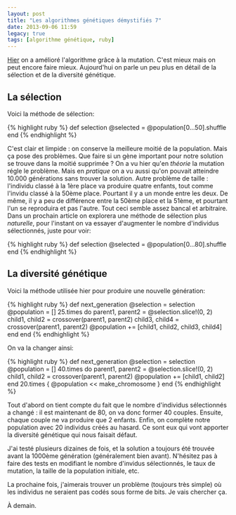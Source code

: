 ```yaml
---
layout: post
title: "Les algorithmes génétiques démystifiés 7"
date: 2013-09-06 11:59
legacy: true
tags: [algorithme génétique, ruby]
---
```




[Hier](http://lkdjiin.github.io/blog/2013/09/05/les-algorithmes-genetiques-demystifies-6/)
on a amélioré l'algorithme grâce à la mutation. C'est mieux mais on
peut encore faire mieux. Aujourd'hui on parle un peu plus en détail de
la sélection et de la diversité génétique.

<!-- more -->

La sélection
------------
Voici la méthode de sélection:

{% highlight ruby %}
def selection
  @selected = @population[0...50].shuffle
end
{% endhighlight %}

C'est clair et limpide : on conserve la meilleure moitié de la population.
Mais ça pose des problèmes. Que faire si un gène important pour notre
solution se trouve dans la moitié supprimée ? On a vu hier qu'en *théorie*
la mutation régle le problème. Mais en *pratique* on a vu aussi qu'on pouvait
atteindre 10.000 générations sans trouver la solution. Autre problème de
taille : l'individu classé à la 1ère place va produire quatre enfants,
tout comme l'invidu classé à la 50ème place. Pourtant il y a un monde entre
les deux. De même, il y a peu de différence entre la 50ème place et la
51ème, et pourtant l'un se reproduira et pas l'autre. Tout ceci semble assez
bancal et arbitraire. Dans un prochain article on explorera une méthode de
sélection plus *naturelle*, pour l'instant on va essayer d'augmenter le
nombre d'individus sélectionnés, juste pour voir:

{% highlight ruby %}
def selection
  @selected = @population[0...80].shuffle
end
{% endhighlight %}

La diversité génétique
-------------------

Voici la méthode utilisée hier pour produire une nouvelle génération:

{% highlight ruby %}
def next_generation
  @selection = selection
  @population = []
  25.times do
    parent1, parent2 = @selection.slice!(0, 2)
    child1, child2 = crossover(parent1, parent2)
    child3, child4 = crossover(parent1, parent2)
    @population += [child1, child2, child3, child4]
  end
end
{% endhighlight %}

On va la changer ainsi:

{% highlight ruby %}
def next_generation
  @selection = selection
  @population = []
  40.times do
    parent1, parent2 = @selection.slice!(0, 2)
    child1, child2 = crossover(parent1, parent2)
    @population += [child1, child2]
  end
  20.times { @population << make_chromosome }
end
{% endhighlight %}

Tout d'abord on tient compte du fait que le nombre d'individus sélectionnés
a changé : il est maintenant de 80, on va donc former 40 couples. Ensuite,
chaque couple ne va produire que 2 enfants. Enfin, on complète notre
population avec 20 individus créés au hasard. Ce sont eux qui vont apporter
la diversité génétique qui nous faisait défaut.

J'ai testé plusieurs dizaines de fois, et la solution a toujours été
trouvée avant la 1000ème génération (généralement bien avant).
N'hésitez pas à faire des tests
en modifiant le nombre d'invidus sélectionnés, le taux de mutation,
la taille de la population initiale, etc.

La prochaine fois, j'aimerais trouver un problème (toujours très simple) où
les individus ne seraient pas codés sous forme de bits. Je vais chercher ça.





À demain.




